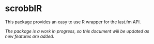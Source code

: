 
<!-- README.md is generated from README.Rmd. Please edit that file -->

# scrobblR

This package provides an easy to use R wrapper for the last.fm API.

*The package is a work in progress, so this document will be updated as
new features are added.*
